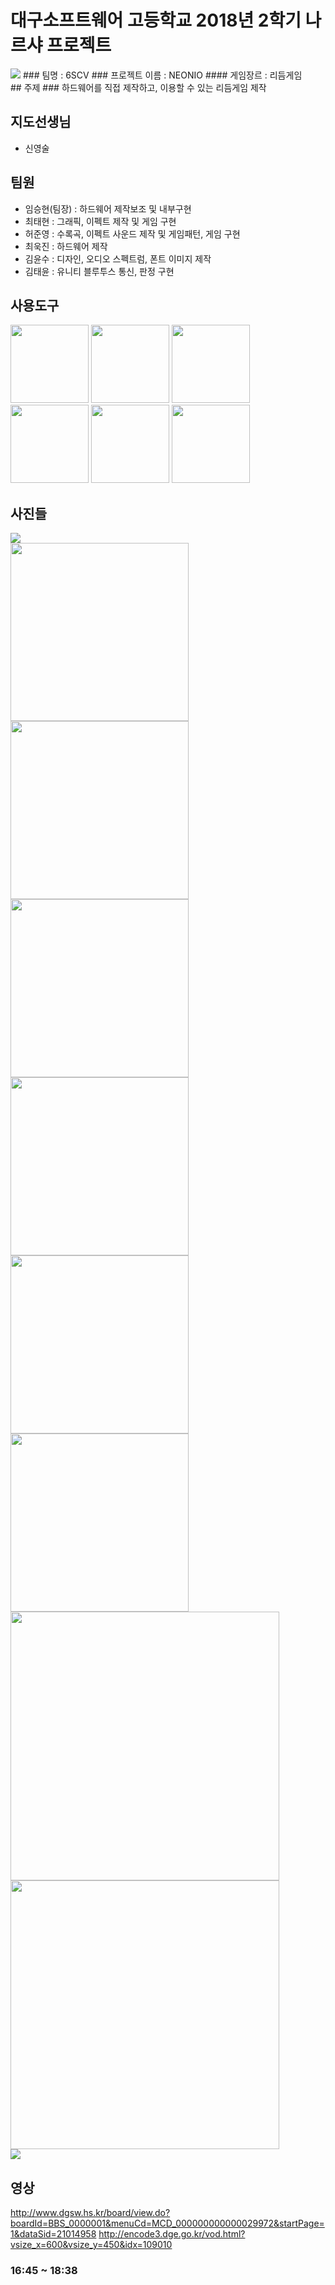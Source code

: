 <h1>대구소프트웨어 고등학교 2018년 2학기 나르샤 프로젝트</h1>
<img src="https://github.com/NameLoki/Narsha1_2/blob/master/image/NeoNio_Logo.PNG">
### 팀명 : 6SCV 
### 프로젝트 이름 : NEONIO
#### 게임장르 : 리듬게임<br>
## 주제
### 하드웨어를 직접 제작하고, 이용할 수 있는 리듬게임 제작

## 지도선생님
<ul>
  <li>신영술</li>
  </ul>

## 팀원
<ul>
  <li>임승현(팀장) : 하드웨어 제작보조 및 내부구현</li>
  <li>최태현 : 그래픽, 이펙트 제작 및 게임 구현</li>
  <li>허준영 : 수록곡, 이펙트 사운드 제작 및 게임패턴, 게임 구현</li>
  <li>최욱진 : 하드웨어 제작</li>
  <li>김윤수 : 디자인, 오디오 스펙트럼, 폰트 이미지 제작</li>
  <li>김태윤 : 유니티 블루투스 통신, 판정 구현</li>
</ul>

## 사용도구
<div>
  <img width="125" hight="125" src="https://github.com/NameLoki/Narsha1_2/blob/master/image/vs_logo.png">
  <img width="125" hight="125"  src="https://github.com/NameLoki/Narsha1_2/blob/master/image/vscode_logo.png">
  <img width="125" hight="125"  src="https://github.com/NameLoki/Narsha1_2/blob/master/image/arduino_logo.jpg">
  <img width="125" hight="125"  src="https://github.com/NameLoki/Narsha1_2/blob/master/image/dev_logo.jpg">
  <img width="125" hight="125"  src="https://github.com/NameLoki/Narsha1_2/blob/master/image/unity_logo.png">
  <img width="125" hight="125"  src="https://github.com/NameLoki/Narsha1_2/blob/master/image/fl_logo.jpg">
  </div>

## 사진들
<img src="https://github.com/NameLoki/Narsha1_2/blob/master/image/%ED%95%98%EB%93%9C%EC%9B%A8%EC%96%B4%EC%82%AC%EC%A7%84.png">
<div>
  <img width="285" hight="220" src="https://github.com/NameLoki/Narsha1_2/blob/master/image/E1.PNG">
  <img width="285" hight="220" src="https://github.com/NameLoki/Narsha1_2/blob/master/image/H2.PNG">
  <img width="285" hight="220" src="https://github.com/NameLoki/Narsha1_2/blob/master/image/E3.PNG">
  </div>
<div>
<img width="285" hight="220" src="https://github.com/NameLoki/Narsha1_2/blob/master/image/H4.PNG">
<img width="285" hight="220" src="https://github.com/NameLoki/Narsha1_2/blob/master/image/E5.PNG">
<img width="285" hight="220" src="https://github.com/NameLoki/Narsha1_2/blob/master/image/H6.PNG">
  </div>
<div>
<img width="430" hight="330"src="https://github.com/NameLoki/Narsha1_2/blob/master/image/Playing.PNG">
<img width="430" hight="330"src="https://github.com/NameLoki/Narsha1_2/blob/master/image/Result.png">
  </div>
<img src="https://github.com/NameLoki/Narsha1_2/blob/master/image/swing.png">

## 영상
http://www.dgsw.hs.kr/board/view.do?boardId=BBS_0000001&menuCd=MCD_000000000000029972&startPage=1&dataSid=21014958
http://encode3.dge.go.kr/vod.html?vsize_x=600&vsize_y=450&idx=109010
### 16:45 ~ 18:38
